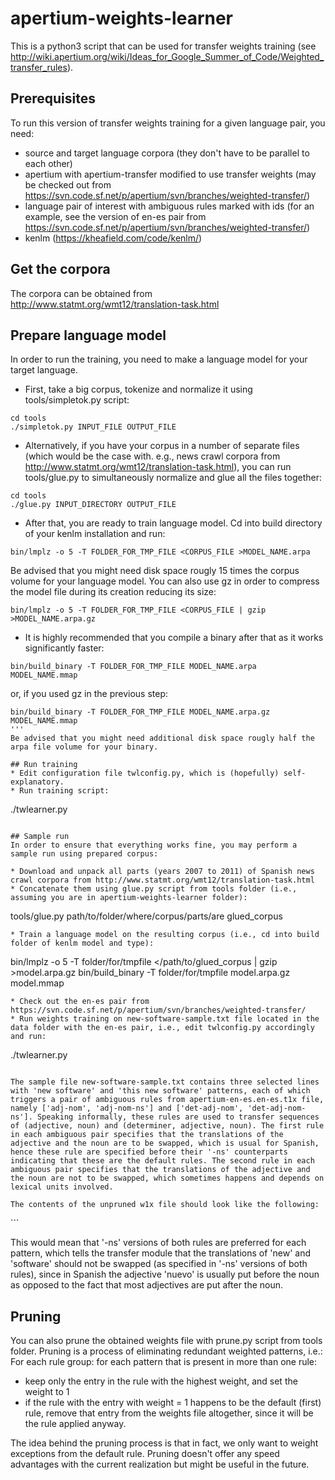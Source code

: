 # apertium-weights-learner

This is a python3 script that can be used for transfer weights training (see http://wiki.apertium.org/wiki/Ideas_for_Google_Summer_of_Code/Weighted_transfer_rules).

## Prerequisites
To run this version of transfer weights training for a given language pair, you need:
* source and target language corpora (they don't have to be parallel to each other)
* apertium with apertium-transfer modified to use transfer weights (may be checked out from https://svn.code.sf.net/p/apertium/svn/branches/weighted-transfer/)
* language pair of interest with ambiguous rules marked with ids (for an example, see the version of en-es pair from https://svn.code.sf.net/p/apertium/svn/branches/weighted-transfer/)
* kenlm (https://kheafield.com/code/kenlm/)

## Get the corpora
The corpora can be obtained from http://www.statmt.org/wmt12/translation-task.html

## Prepare language model
In order to run the training, you need to make a language model for your target language.

* First, take a big corpus, tokenize and normalize it using tools/simpletok.py script:
```
cd tools
./simpletok.py INPUT_FILE OUTPUT_FILE
```
* Alternatively, if you have your corpus in a number of separate files (which would be the case with. e.g., news crawl corpora from http://www.statmt.org/wmt12/translation-task.html), you can run tools/glue.py to simultaneously normalize and glue all the files together:
```
cd tools
./glue.py INPUT_DIRECTORY OUTPUT_FILE
```
* After that, you are ready to train language model. Cd into build directory of your kenlm installation and run:
```
bin/lmplz -o 5 -T FOLDER_FOR_TMP_FILE <CORPUS_FILE >MODEL_NAME.arpa
```
Be advised that you might need disk space rougly 15 times the corpus volume for your language model. You can also use gz in order to compress the model file during its creation reducing its size:
```
bin/lmplz -o 5 -T FOLDER_FOR_TMP_FILE <CORPUS_FILE | gzip >MODEL_NAME.arpa.gz
```
* It is highly recommended that you compile a binary after that as it works significantly faster:
```
bin/build_binary -T FOLDER_FOR_TMP_FILE MODEL_NAME.arpa MODEL_NAME.mmap
```
or, if you used gz in the previous step:
```
bin/build_binary -T FOLDER_FOR_TMP_FILE MODEL_NAME.arpa.gz MODEL_NAME.mmap
'''
Be advised that you might need additional disk space rougly half the arpa file volume for your binary.

## Run training
* Edit configuration file twlconfig.py, which is (hopefully) self-explanatory.
* Run training script:
```
./twlearner.py
```

## Sample run
In order to ensure that everything works fine, you may perform a sample run using prepared corpus:

* Download and unpack all parts (years 2007 to 2011) of Spanish news crawl corpora from http://www.statmt.org/wmt12/translation-task.html
* Concatenate them using glue.py script from tools folder (i.e., assuming you are in apertium-weights-learner folder):
```
tools/glue.py path/to/folder/where/corpus/parts/are glued_corpus
```
* Train a language model on the resulting corpus (i.e., cd into build folder of kenlm model and type):
```
bin/lmplz -o 5 -T folder/for/tmpfile </path/to/glued_corpus | gzip >model.arpa.gz
bin/build_binary -T folder/for/tmpfile model.arpa.gz model.mmap
```
* Check out the en-es pair from https://svn.code.sf.net/p/apertium/svn/branches/weighted-transfer/
* Run weights training on new-software-sample.txt file located in the data folder with the en-es pair, i.e., edit twlconfig.py accordingly and run:
```
./twlearner.py
```

The sample file new-software-sample.txt contains three selected lines with 'new software' and 'this new software' patterns, each of which triggers a pair of ambiguous rules from apertium-en-es.en-es.t1x file, namely ['adj-nom', 'adj-nom-ns'] and ['det-adj-nom', 'det-adj-nom-ns']. Speaking informally, these rules are used to transfer sequences of (adjective, noun) and (determiner, adjective, noun). The first rule in each ambiguous pair specifies that the translations of the adjective and the noun are to be swapped, which is usual for Spanish, hence these rule are specified before their '-ns' counterparts indicating that these are the default rules. The second rule in each ambiguous pair specifies that the translations of the adjective and the noun are not to be swapped, which sometimes happens and depends on lexical units involved.

The contents of the unpruned w1x file should look like the following:
```
<?xml version='1.0' encoding='UTF-8'?>
<transfer-weights>
  <rule-group>
    <rule comment="REGLA: ADJ NOM" id="adj-nom" md5="72e0f329e4cb29910163fa9c9d617ec4">
      <pattern weight="0.2940047506474463">
        <pattern-item lemma="new" tags="adj.sint"/>
        <pattern-item lemma="software" tags="n.sg"/>
      </pattern>
    </rule>
    <rule comment="REGLA: ADJ NOM no-swap-version" id="adj-nom-ns" md5="7df4382f378bae45d951c79e287a31e6">
      <pattern weight="1.7059952493525534">
        <pattern-item lemma="new" tags="adj.sint"/>
        <pattern-item lemma="software" tags="n.sg"/>
      </pattern>
    </rule>
  </rule-group>
  <rule-group>
    <rule comment="REGLA: DET ADJ NOM" id="det-adj-nom" md5="897a67e4ffadec9b7fd515ce0a8d453b">
      <pattern weight="0.262703645221423">
        <pattern-item lemma="its" tags="det.pos.sp"/>
        <pattern-item lemma="own" tags="adj"/>
        <pattern-item lemma="code" tags="n.sg"/>
      </pattern>
      <pattern weight="0.05124922803710481">
        <pattern-item lemma="this" tags="det.dem.sg"/>
        <pattern-item lemma="new" tags="adj.sint"/>
        <pattern-item lemma="software" tags="n.sg"/>
      </pattern>
    </rule>
    <rule comment="REGLA: DET ADJ NOM no-swap-version" id="det-adj-nom-ns" md5="13f1c5ed0615ae8f9d3142aed7a3855f">
      <pattern weight="0.737296354778577">
        <pattern-item lemma="its" tags="det.pos.sp"/>
        <pattern-item lemma="own" tags="adj"/>
        <pattern-item lemma="code" tags="n.sg"/>
      </pattern>
      <pattern weight="0.9487507719628953">
        <pattern-item lemma="this" tags="det.dem.sg"/>
        <pattern-item lemma="new" tags="adj.sint"/>
        <pattern-item lemma="software" tags="n.sg"/>
      </pattern>
    </rule>
  </rule-group>
</transfer-weights>
```

This would mean that '-ns' versions of both rules are preferred for each pattern, which tells the transfer module that the translations of 'new' and 'software' should not be swapped (as specified in '-ns' versions of both rules), since in Spanish the adjective 'nuevo' is usually put before the noun as opposed to the fact that most adjectives are put after the noun.

## Pruning
You can also prune the obtained weights file with prune.py script from tools folder. Pruning is a process of eliminating redundant weighted patterns, i.e.:
For each rule group:
for each pattern that is present in more than one rule:
* keep only the entry in the rule with the highest weight, and set the weight to 1
* if the rule with the entry with weight = 1 happens to be the default (first) rule, remove that entry from the weights file altogether, since it will be the rule applied anyway.

The idea behind the pruning process is that in fact, we only want to weight exceptions from the default rule. Pruning doesn't offer any speed advantages with the current realization but might be useful in the future.
